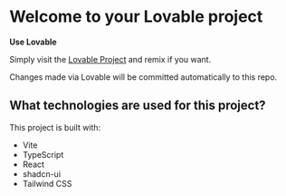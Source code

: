 # Welcome to your Lovable project

**Use Lovable**

Simply visit the [Lovable Project](https://lovable.dev/projects/e2cc9bd7-1921-4084-a2a1-f9eafa850a56) and remix if you want.

Changes made via Lovable will be committed automatically to this repo.

## What technologies are used for this project?

This project is built with:

- Vite
- TypeScript
- React
- shadcn-ui
- Tailwind CSS
